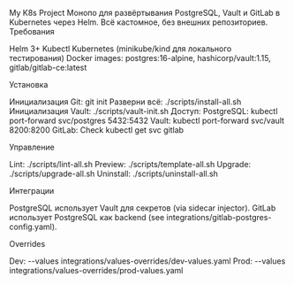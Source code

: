 My K8s Project
Монопо для развёртывания PostgreSQL, Vault и GitLab в Kubernetes через Helm. Всё кастомное, без внешних репозиториев.
Требования

Helm 3+
Kubectl
Kubernetes (minikube/kind для локального тестирования)
Docker images: postgres:16-alpine, hashicorp/vault:1.15, gitlab/gitlab-ce:latest

Установка

Инициализация Git: git init
Разверни всё: ./scripts/install-all.sh
Инициализация Vault: ./scripts/vault-init.sh
Доступ:
PostgreSQL: kubectl port-forward svc/postgres 5432:5432
Vault: kubectl port-forward svc/vault 8200:8200
GitLab: Check kubectl get svc gitlab



Управление

Lint: ./scripts/lint-all.sh
Preview: ./scripts/template-all.sh
Upgrade: ./scripts/upgrade-all.sh
Uninstall: ./scripts/uninstall-all.sh

Интеграции

PostgreSQL использует Vault для секретов (via sidecar injector).
GitLab использует PostgreSQL как backend (see integrations/gitlab-postgres-config.yaml).

Overrides

Dev: --values integrations/values-overrides/dev-values.yaml
Prod: --values integrations/values-overrides/prod-values.yaml

